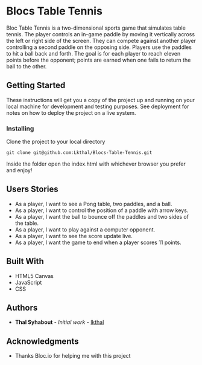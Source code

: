 # Blocs Table Tennis

Bloc Table Tennis is a two-dimensional sports game that simulates table tennis. The player controls an in-game paddle by moving it vertically across the left or right side of the screen. They can compete against another player controlling a second paddle on the opposing side. Players use the paddles to hit a ball back and forth. The goal is for each player to reach eleven points before the opponent; points are earned when one fails to return the ball to the other.

## Getting Started

These instructions will get you a copy of the project up and running on your local machine for development and testing purposes. See deployment for notes on how to deploy the project on a live system.

### Installing

Clone the project to your local directory

```
git clone git@github.com:Lkthal/Blocs-Table-Tennis.git

```

Inside the folder open the index.html with whichever browser you prefer and enjoy!


## Users Stories

* As a player, I want to see a Pong table, two paddles, and a ball.
* As a player, I want to control the position of a paddle with arrow keys.
* As a player, I want the ball to bounce off the paddles and two sides of the table.
* As a player, I want to play against a computer opponent.	
* As a player, I want to see the score update live.
* As a player, I want the game to end when a player scores 11 points.

## Built With

* HTML5 Canvas 
* JavaScript
* CSS


## Authors

* **Thal Syhabout** - *Initial work* - [lkthal](https://github.com/lkthal)


## Acknowledgments

* Thanks Bloc.io for helping me with this project

